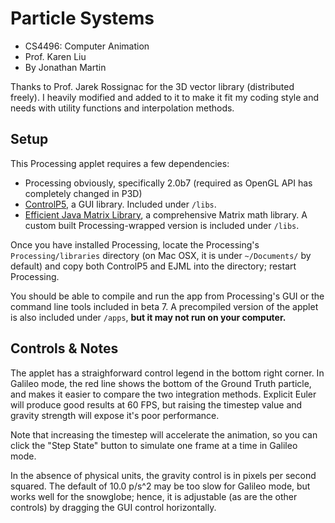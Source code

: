Particle Systems
================
- CS4496: Computer Animation
- Prof. Karen Liu
- By Jonathan Martin

Thanks to Prof. Jarek Rossignac for the 3D vector library (distributed freely). I heavily modified and added to it to make it fit my coding style and needs with utility functions and interpolation methods.

Setup
-----
This Processing applet requires a few dependencies:
- Processing obviously, specifically 2.0b7 (required as OpenGL API has completely changed in P3D)
- [ControlP5](http://www.sojamo.de/libraries/controlP5/), a GUI library. Included under `/libs`.
- [Efficient Java Matrix Library](https://code.google.com/p/efficient-java-matrix-library/), a comprehensive Matrix math library. A custom built Processing-wrapped version is included under `/libs`.

Once you have installed Processing, locate the Processing's `Processing/libraries` directory (on Mac OSX, it is under `~/Documents/` by default) and copy both ControlP5 and EJML into the directory; restart Processing.

You should be able to compile and run the app from Processing's GUI or the command line tools included in beta 7. A precompiled version of the applet is also included under `/apps`, **but it may not run on your computer.**

Controls & Notes
----------------
The applet has a straighforward control legend in the bottom right corner. In Galileo mode, the red line shows the bottom of the Ground Truth particle, and makes it easier to compare the two integration methods. Explicit Euler will produce good results at 60 FPS, but raising the timestep value and gravity strength will expose it's poor performance.

Note that increasing the timestep will accelerate the animation, so you can click the "Step State" button to simulate one frame at a time in Galileo mode.

In the absence of physical units, the gravity control is in pixels per second squared. The default of 10.0 p/s^2 may be too slow for Galileo mode, but works well for the snowglobe; hence, it is adjustable (as are the other controls) by dragging the GUI control horizontally.
